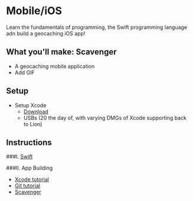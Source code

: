 # Mobile/iOS
Learn the fundamentals of programming, the Swift programming language adn build a geocaching iOS app!

## What you'll make: Scavenger
- A geocaching mobile application
- Add GIF


## Setup
- Setup Xcode
  - [Download](https://itunes.apple.com/us/app/xcode/id497799835?ls=1&mt=12)
  - USBs (20 the day of, with varying DMGs of Xcode supporting back to Lion)


## Instructions
###I. [Swift](swift.md)

###II. App Building
  - [Xcode tutorial](Xcode_Tips.md)
  - [Git tutorial](git_tutorial.md)
  - [Scavenger](Scavenger.md)

